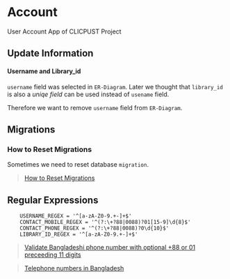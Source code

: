 # Account

User Account App of CLICPUST Project

## Update Information

#### Username and Library_id

`username` field was selected in `ER-Diagram`. Later we thought that `library_id` is also a _uniqe field_ can be used instead of `usename` field.

Therefore we want to remove `username` field from `ER-Diagram`.

## Migrations

### How to Reset Migrations

Sometimes we need to reset database `migration`.

> [How to Reset Migrations](https://simpleisbetterthancomplex.com/tutorial/2016/07/26/how-to-reset-migrations.html)

## Regular Expressions

```
    USERNAME_REGEX = '^[a-zA-Z0-9.+-]+$'
    CONTACT_MOBILE_REGEX = '^(?:\+?88|0088)?01[15-9]\d{8}$'
    CONTACT_PHONE_REGEX = '^(?:\+?88|0088)?0\d{10}$'
    LIBRARY_ID_REGEX = '^[a-zA-Z0-9.+-]+$'
```

> [Validate Bangladeshi phone number with optional +88 or 01 preceeding 11 digits](https://stackoverflow.com/questions/30658946/validate-bangladeshi-phone-number-with-optional-88-or-01-preceeding-11-digits)

> [Telephone numbers in Bangladesh](https://en.wikipedia.org/wiki/Telephone_numbers_in_Bangladesh)
